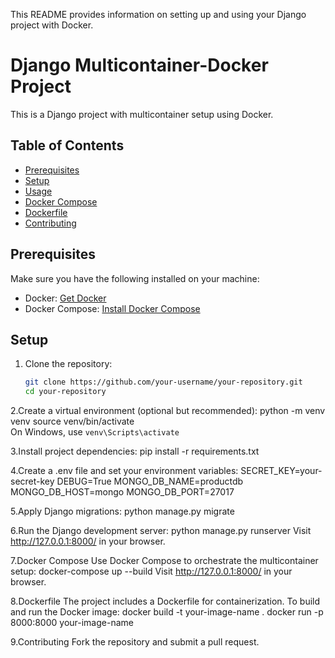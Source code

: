 This README provides information on setting up and using your Django project with Docker.

# Django Multicontainer-Docker Project

This is a Django project with multicontainer setup using Docker.

## Table of Contents
- [Prerequisites](#prerequisites)
- [Setup](#setup)
- [Usage](#usage)
- [Docker Compose](#docker-compose)
- [Dockerfile](#dockerfile)
- [Contributing](#contributing)

## Prerequisites
Make sure you have the following installed on your machine:
- Docker: [Get Docker](https://docs.docker.com/get-docker/)
- Docker Compose: [Install Docker Compose](https://docs.docker.com/compose/install/)

## Setup
1. Clone the repository:
   ```bash
   git clone https://github.com/your-username/your-repository.git
   cd your-repository

2.Create a virtual environment (optional but recommended):
python -m venv venv
source venv/bin/activate  
On Windows, use 
`venv\Scripts\activate`

3.Install project dependencies:
pip install -r requirements.txt

4.Create a .env file and set your environment variables:
SECRET_KEY=your-secret-key
DEBUG=True
MONGO_DB_NAME=productdb
MONGO_DB_HOST=mongo
MONGO_DB_PORT=27017

5.Apply Django migrations:
python manage.py migrate

6.Run the Django development server:
python manage.py runserver
Visit http://127.0.0.1:8000/ in your browser.

7.Docker Compose
Use Docker Compose to orchestrate the multicontainer setup:
docker-compose up --build
Visit http://127.0.0.1:8000/ in your browser.

8.Dockerfile
The project includes a Dockerfile for containerization. To build and run the Docker image:
docker build -t your-image-name .
docker run -p 8000:8000 your-image-name

9.Contributing
Fork the repository and submit a pull request.
